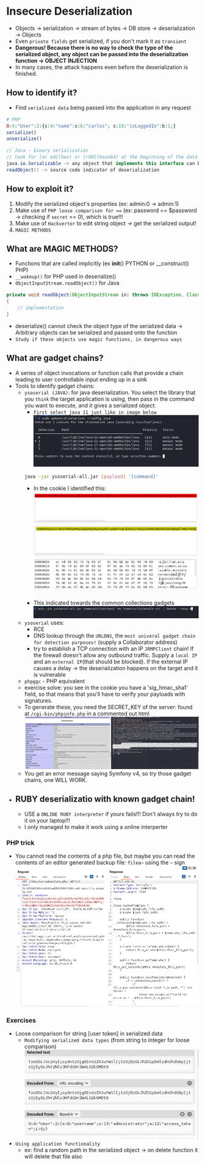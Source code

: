 # Insecure Deserialization
- Objects -> serialization -> stream of bytes -> DB store -> deserialization -> Objects
- Even `private fields` get serialized, if you don't mark it as `transient`
- **Dangerous! Because there is no way to check the type of the serialized object, any object can be passed into the deserialization function -> OBJECT INJECTION**
- In many cases, the attack happens even before the deserialization is finished.

## How to identify it?
- Find `serialized data` being passed into the application in any request
``` php
# PHP
O:4:"User":2:{s:4:"name":s:6:"carlos"; s:10:"isLoggedIn":b:1;}
serialize() 
unserialize()
```
```Java
// Java - binary serialization
// look for [ac ed](hex) or [rO0](base64) at the beginning of the data
java.io.Serializable -> any object that implements this interface can be serialized
readObject() -> source code indicator of deserialization
```

## How to exploit it?
1. Modify the serialized object's properties (ex: admin:0 -> admin:1)
2. Make use of `PHP loose comparison for ==` (ex: password == $password -> checking if `secret` == 0), which is true!!!
3. Make use of `Hackvertor` to edit string object -> get the serialized output!
4. `MAGIC METHODS`

## What are MAGIC METHODS?
- Functions that are called implicitly (ex __init__() PYTHON or __construct() PHP)
- `__wakeup()` for PHP used in deserialize()
- `ObjectInputStream.readObject()` for Java
```Java
private void readObject(ObjectInputStream in) throws IOException, ClassNotFoundException
{
    // implementation
}
```
- deserialize() cannot check the object type of the serialized data -> Arbitrary objects can be serialized and passed onto the function
- `Study if these objects use magic functions, in dangerous ways`

## What are gadget chains?
- A series of object invocations or function calls that provide a chain leading to user controllable input ending up in a sink 
- Tools to identify gadget chains:
    - `ysoserial (JAVA)`: for java deserialization. You select the library that you `think` the target application is using, then pass in the command you want to execute, and it gives a serialized object.
        - `First select java 11 just like in image below`
        ![alt text](images/image-11.png)
        ```bash
        java -jar ysoserial-all.jar [payload] '[command]'
        ```
        - In the cookie I identified this: 
        ![alt text](images/image-12.png)
        - This indicated towards the common collections gadgets
        ![alt text](images/image-10.png)
    - `ysoserial` uses:
        - RCE
        - DNS lookup through the `URLDNS`, the `most univeral gadget chain for detection purposes!` (supply a Collaborator address)
        - try to establish a TCP connection with an IP `JRMPClient` chain! If the firewall doesn't allow any outbound traffic. Supply a `local IP` and an `external IP`(that should be blocked). If the external IP causes a delay -> the deserialization happens on the target and it is vulnerable
    - `phpggc` - PHP equivalent
    - exercise solve: you see in the cookie you have a 'sig_hmac_sha1' field, so that means that you'll have to verify your payloads with signatures.
    - To generate these, you need the SECRET_KEY of the server: found at `/cgi-bin/phpinfo.php` in a commented out html
    ![alt text](images/image-13.png)
    - You get an error message saying Symfony v4, so try those gadget chains, one WILL WORK.
- ## RUBY deserializatio with known gadget chain!
    - USE a `ONLINE RUBY interpreter` if yours fails!!! Don't always try to do it on your laptop!!!
    - I only managed to make it work using a online interperter

### PHP trick
- You cannot read the contents of a php file, but maybe you can read the contents of an editor generated backup file: `filea~` using the `~` sign
![alt text](images/image-9.png)

### Exercises
- Loose comparison for string [user token] in serialized data
    - `Modifying serialized data types` (from string to integer for loose comparison)
![alt text](images/image-8.png)
- `Using application functionality`
    - ex: find a random path in the serialized object -> on delete function it will delete that file also